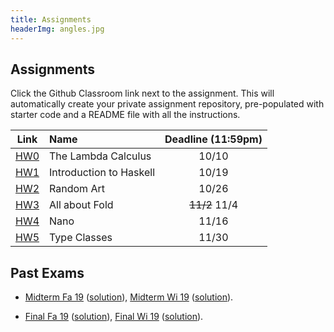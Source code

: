 ```yaml
---
title: Assignments
headerImg: angles.jpg
---
```


## Assignments

Click the Github Classroom link next to the assignment. 
This will automatically create your private assignment repository, 
pre-populated with starter code and a README file with all the instructions.


| Link                                             | Name                            | Deadline (11:59pm)        |
|:------------------------------------------------:|:--------------------------------|:-------------------------:|
| [HW0](https://classroom.github.com/a/ntHHd64Z)   | The Lambda Calculus             | 10/10                     |
| [HW1](https://classroom.github.com/a/1Qsc21M6)   | Introduction to Haskell         | 10/19                     |
| [HW2](https://classroom.github.com/a/CT51NFBn)   | Random Art                      | 10/26                     |
| [HW3](https://classroom.github.com/a/YQTokaPw)   | All about Fold                  | ~~11/2~~ 11/4             |
| [HW4](https://classroom.github.com/a/h3eV6a8y)   | Nano                            | 11/16                     |
| [HW5](https://classroom.github.com/a/qCRz2ou7)   | Type Classes                    | 11/30                     |


## Past Exams

- [Midterm Fa 19](/static/raw/130-midterm-fa19.pdf) ([solution](/static/raw/130-midterm-fa19-solution.pdf)),
  [Midterm Wi 19](/static/raw/130-midterm-wi19.pdf) ([solution](/static/raw/130-midterm-wi19-solution.pdf)).

- [Final Fa 19](/static/raw/130-final-fa19.pdf) ([solution](/static/raw/130-final-fa19-solution.pdf)),
  [Final Wi 19](/static/raw/130-final-wi19.pdf) ([solution](/static/raw/130-final-wi19-solution.pdf)).
